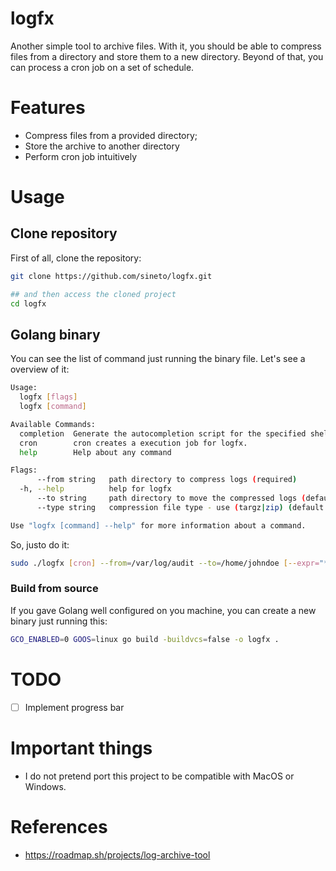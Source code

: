 # logfx
Another simple tool to archive files. With it, you should be able to compress files from a directory and store them to a 
new directory. Beyond of that, you can process a cron job on a set of schedule.

# Features
- Compress files from a provided directory;
- Store the archive to another directory
- Perform cron job intuitively

# Usage
## Clone repository
First of all, clone the repository:
```bash 
git clone https://github.com/sineto/logfx.git

## and then access the cloned project
cd logfx
```

## Golang binary
You can see the list of command just running the binary file. Let's see a overview of it:
```bash
Usage:
  logfx [flags]
  logfx [command]

Available Commands:
  completion  Generate the autocompletion script for the specified shell
  cron        cron creates a execution job for logfx.
  help        Help about any command

Flags:
      --from string   path directory to compress logs (required)
  -h, --help          help for logfx
      --to string     path directory to move the compressed logs (default ".")
      --type string   compression file type - use (targz|zip) (default "targz")

Use "logfx [command] --help" for more information about a command.
```

So, justo do it:
```bash
sudo ./logfx [cron] --from=/var/log/audit --to=/home/johndoe [--expr="* 7 * * *"]
```
### Build from source
If you gave Golang well configured on you machine, you can create a new binary just running this:
```bash
GCO_ENABLED=0 GOOS=linux go build -buildvcs=false -o logfx .
```

# TODO
- [ ] Implement progress bar

# Important things
- I do not pretend port this project to be compatible with MacOS or Windows.

# References
- https://roadmap.sh/projects/log-archive-tool